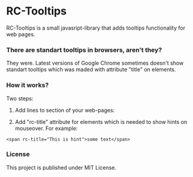 # RC-Tooltips

RC-Tooltips is a small javasript-library that adds tooltips functionality for web pages. 

### There are standart tooltips in browsers, aren't they?

They were. Latest versions of Google Chrome sometimes doesn't show standart tooltips which was maded with attribute "title" on elements.

### How it works?

Two steps:

1. Add lines to <head> section of your web-pages:
<link  type="text/css" rel="stylesheet" href="pathToLibrary/tooltip/tooltip.css" />
<script type="text/javascript" src="pathToLibrary/tooltip/tooltip.js"></script>

2. Add "rc-title" attribute for elements which is needed to show hints on mouseover. For example:
```
<span rc-title="This is hint">some text</span>
```

### License

This project is published under MIT License.
